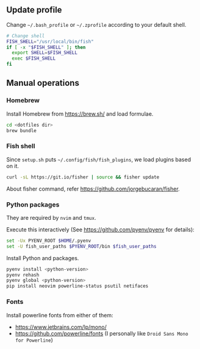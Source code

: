 ## Update profile

Change `~/.bash_profile` or `~/.zprofile` according to your default shell.
```sh
# Change shell
FISH_SHELL="/usr/local/bin/fish"
if [ -x "$FISH_SHELL" ]; then
  export SHELL=$FISH_SHELL
  exec $FISH_SHELL
fi
```

## Manual operations

### Homebrew

Install Homebrew from https://brew.sh/ and load formulae.
```sh
cd <dotfiles dir>
brew bundle
```

### Fish shell

Since `setup.sh` puts `~/.config/fish/fish_plugins`, we load plugins based on it.
```sh
curl -sL https://git.io/fisher | source && fisher update
```

About fisher command, refer https://github.com/jorgebucaran/fisher.

### Python packages

They are required by `nvim` and `tmux`.

Execute this interactively (See https://github.com/pyenv/pyenv for details):
```sh
set -Ux PYENV_ROOT $HOME/.pyenv
set -U fish_user_paths $PYENV_ROOT/bin $fish_user_paths
```

Install Python and packages.
```sh
pyenv install <python-version>
pyenv rehash
pyenv global <python-version>
pip install neovim powerline-status psutil netifaces
```

### Fonts

Install powerline fonts from either of them:
- https://www.jetbrains.com/lp/mono/
- https://github.com/powerline/fonts (I personally like `Droid Sans Mono for Powerline`)
